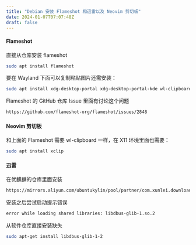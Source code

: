 ```yaml
---
title: "Debian 安装 Flameshot 和迅雷以及 Neovim 剪切板"
date: 2024-01-07T07:07:48Z
draft: false
---
```


#### Flameshot
直接从仓库安装 flameshot
```bash
sudo apt install flameshot
```

要在 Wayland 下面可以复制粘贴图片还需安装：
```bash
sudo apt install xdg-desktop-portal xdg-desktop-portal-kde wl-clipboard
```

Flameshot 的 GitHub 仓库 Issue 里面有讨论这个问题
```bash
https://github.com/flameshot-org/flameshot/issues/2848
```

#### Neovim 剪切板
和上面的 Flameshot 需要 wl-clipboard 一样，在 X11 环境里面也需要：
```bash
sudo apt install xclip
```

#### 迅雷
在优麒麟的仓库里面安装
```bash
https://mirrors.aliyun.com/ubuntukylin/pool/partner/com.xunlei.download_1.0.0.1_amd64.deb
```

安装之后尝试启动提示错误
```bash
error while loading shared libraries: libdbus-glib-1.so.2
```

从软件仓库直接安装缺失
```bash
sudo apt-get install libdbus-glib-1-2
```
